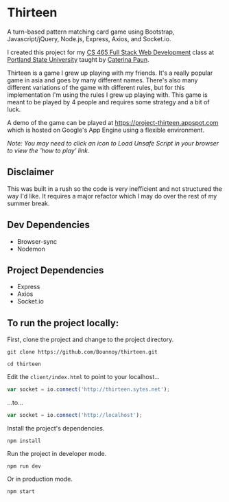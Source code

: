 # Thirteen
A turn-based pattern matching card game using Bootstrap, Javascript/jQuery, Node.js, Express, Axios, and Socket.io.

I created this project for my [CS 465 Full Stack Web Development](https://cs465-565-webdev.github.io/) class at [Portland State University](https://www.pdx.edu/) taught by [Caterina Paun](https://github.com/caterinasworld).

Thirteen is a game I grew up playing with my friends. It's a really popular game in asia and goes by many different names.
There's also many different variations of the game with different rules, but for this implementation I'm using the rules I grew
up playing with. This game is meant to be played by 4 people and requires some strategy and a bit of luck.

A demo of the game can be played at https://project-thirteen.appspot.com which is hosted on Google's App Engine using a flexible environment.

_Note: You may need to click an icon to Load Unsafe Script in your browser to view the 'how to play' link._


## Disclaimer
This was built in a rush so the code is very inefficient and not structured the way I'd like. It requires a major refactor which I may do over the rest of my summer break.


## Dev Dependencies
* Browser-sync
* Nodemon



## Project Dependencies
* Express
* Axios
* Socket.io



## To run the project locally:
First, clone the project and change to the project directory.
```
git clone https://github.com/Bounnoy/thirteen.git

cd thirteen
```

Edit the `client/index.html` to point to your localhost...
```javascript
var socket = io.connect('http://thirteen.sytes.net');
```
...to...
```javascript
var socket = io.connect('http://localhost');
```

Install the project's dependencies.
```
npm install
```

Run the project in developer mode.
```
npm run dev
```

Or in production mode.
```
npm start
```
